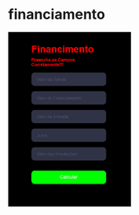# financiamento
<a href="https://hugohorta01.github.io/financiamento/"><img src=".\tela-financiamento.png" width="250px"></a>
